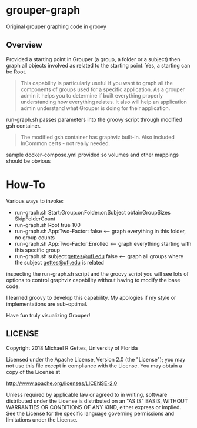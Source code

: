 # grouper-graph

Original grouper graphing code in groovy

## Overview
Provided a starting point in Grouper (a group, a folder or a subject) then graph all
	objects involved as related to the starting point.  Yes, a starting can be Root.
> This capability is particularly useful if you want to graph all the components of groups
	used for a specific application.  As a grouper admin it helps you to determine if
	built everything properly understanding how everything relates.  It also will help
	an application admin understand what Grouper is doing for their application.

run-graph.sh passes parameters into the groovy script through modified gsh container.
> The modified gsh container has graphviz built-in.  Also included InCommon certs - not really needed.

sample docker-compose.yml provided so volumes and other mappings should be obvious

# How-To
Various ways to invoke:

* run-graph.sh Start:Group:or:Folder:or:Subject obtainGroupSizes SkipFolderCount
* run-graph.sh Root true 100
* run-graph.sh App:Two-Factor: false  <-- graph everything in this folder, no group counts
* run-graph.sh App:Two-Factor:Enrolled  <-- graph everything starting with this specific group
* run-graph.sh subject:gettes@ufl.edu false <-- graph all groups where the subject gettes@ufl.edu is related

inspecting the run-graph.sh script and the groovy script you will see lots of options
to control graphviz capability without having to modify the base code.

I learned groovy to develop this capability.  My apologies if my style or implementations are sub-optimal.

Have fun truly visualizing Grouper!

## LICENSE

Copyright 2018 Michael R Gettes, University of Florida

Licensed under the Apache License, Version 2.0 (the "License");
you may not use this file except in compliance with the License.
You may obtain a copy of the License at

  http://www.apache.org/licenses/LICENSE-2.0

Unless required by applicable law or agreed to in writing, software
distributed under the License is distributed on an "AS IS" BASIS,
WITHOUT WARRANTIES OR CONDITIONS OF ANY KIND, either express or implied.
See the License for the specific language governing permissions and
limitations under the License.


